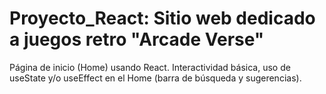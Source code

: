 # Proyecto_React: Sitio web dedicado a juegos retro "Arcade Verse"
Página de inicio (Home) usando React. Interactividad básica, uso de useState y/o useEffect en el Home (barra de búsqueda y sugerencias).
